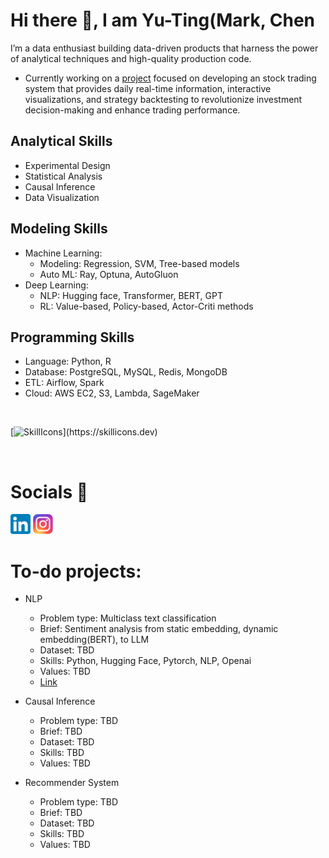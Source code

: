 # Hi there 👋, I am Yu-Ting(Mark, Chen

I’m a data enthusiast building data-driven products that harness the power of analytical techniques and high-quality production code.

* Currently working on a [project](https://github.com/yuting1214/Financial_proj) focused on developing an stock trading system that provides daily real-time information, interactive visualizations, and strategy backtesting to revolutionize investment decision-making and enhance trading performance.

## Analytical Skills
* Experimental Design
* Statistical Analysis
* Causal Inference
* Data Visualization

## Modeling Skills
* Machine Learning:
  * Modeling: Regression, SVM, Tree-based models
  * Auto ML: Ray, Optuna, AutoGluon   
* Deep Learning:
  * NLP: Hugging face, Transformer, BERT, GPT
  * RL: Value-based, Policy-based, Actor-Criti methods
  
## Programming Skills
* Language: Python, R
* Database: PostgreSQL, MySQL, Redis, MongoDB
* ETL: Airflow, Spark
* Cloud: AWS EC2, S3, Lambda, SageMaker

<br/>

[![SkillIcons](https://skillicons.dev/icons?i=py,r,bash,mysql,postgres,mongodb,aws,flask,docker,github,heroku,latex,md,vscode,)](https://skillicons.dev)

<br/>

# Socials 📝

[<img alt="mark_chen | LinkedIn" height="32px" src="icons/LinkedIn.svg"/>][linkedin]
[<img alt="mark_chen | Instagram" height="32px" src="icons/Instagram.svg" />][instagram]

[instagram]: https://www.instagram.com/yuting_ya/
[linkedin]: https://www.linkedin.com/in/yu-ting-chen/

# To-do projects:    
* NLP
  * Problem type: Multiclass text classification
  * Brief: Sentiment analysis from static embedding, dynamic embedding(BERT), to LLM 
  * Dataset: TBD
  * Skills: Python, Hugging Face, Pytorch, NLP, Openai
  * Values: TBD
  * [Link](https://github.com/yuting1214/sentiment_analysis/tree/main)

* Causal Inference
  * Problem type: TBD
  * Brief: TBD
  * Dataset: TBD
  * Skills: TBD
  * Values: TBD

* Recommender System
  * Problem type: TBD
  * Brief: TBD
  * Dataset: TBD
  * Skills: TBD
  * Values: TBD
